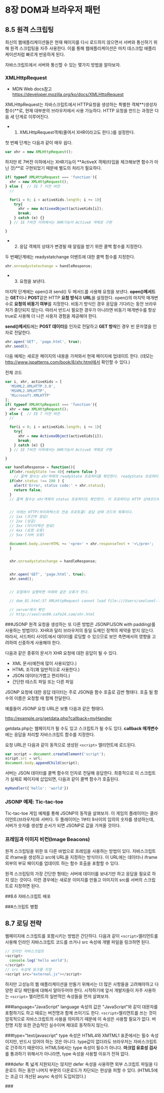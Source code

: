 # 8장 DOM과 브라우저 패턴

## 8.5 원격 스크립팅
최신의 웹애플리케이션들은 현재 페이지를 다시 로드하지 않으면서 서버와 통신하기 위해 원격 스크립팅을 자주 사용한다. 이를 통해 웹애플리케이션은 마치 데스크탑 애플리케이션처럼 빠르게 반응하게 된다. 

자바스크립트에서 서버와 통신할 수 있는 몇가지 방법을 알아보자.

### XMLHttpRequest
- MDN Web docs참고
https://developer.mozilla.org/ko/docs/XMLHttpRequest

XMLHttpRequest는 자바스크립트에서 HTTP요청을 생성하는 특별한 객체**(생성자 함수)**로, 현재 대부분의 브라우저에서 사용 가능하다. HTTP 요청을 만드는 과정은 다음 세 단계로 이루어진다.

- 1. XMLHttpRequest객체(줄여서 XHR이라고도 한다.)를 설정한다.

첫 번째 단계는 다음과 같이 매우 쉽다.

```javascript
var xhr = new XMLHttpRequest();
```

하지만 IE 7버전 이하에서는 XHR기능이 **ActiveX 객체(타입을 체크해보면 함수가 아닌 것)**로 구현되었기 때문에 별도의 처리가 필요하다.

```javascript
if( typeof XMLHttpRequest === 'function'){
  xhr = new XMLHttpRequest();
} else {  // IE 7 이전 버전
  // 

  for(i = 0; i < activeXids.length; i += 1){
    try{
      xhr = new ActivexObject(activeXids[i]);
      break;
    } catch (e) {}
  } // IE 7버전 이하에서는 XHR기능이 ActiveX 객체로 구현

}
```

- 2. 응답 객체의 상태가 변경될 때 알림을 받기 위한 콜백 함수를 지정한다.

두 번째단계에는 readystatchange 이벤트에 대한 콜백 함수를 지정한다.

```javascript
xhr.onreadystatechange = handleResponse;
```

- 3. 요청을 보낸다.

마지막 단계에는 open()과 send() 두 메서드를 사용해 요청을 보낸다. 
**open()메서드**는 **GET**이나 **POST**같은 HTTP **요청 방식**과 **URL**을 설정한다.
open()의 마지막 매개변수로 **요청의 비동기 여부**를 지정한다. 비동기 방식인 경우 응답을 기다리는 동안 브라우저가 중단되지 않는다. 따라서 반드시 필요한 경우가 아니라면 비동기 매개변수를 항상 true로 사용해 더 나은 사용자 경험을 제공해야 한다.

**send()메서드**에는 **POST 데이터**를 인자로 전달하고 **GET 방식**인 경우 빈 문자열을 인자로 전달한다. 

```javascript
xhr.open('GET', 'page.html', true);
xhr.send();
```

다음 예제는 새로운 페이지의 내용을 가져와서 현재 페이지에 업데이트 한다. (데모는 http://www.jspatterns.com/book/8/xhr.html에서 확인할 수 있다.)


전체 코드

```javascript
var i, xhr, activeXids = [
  'MSXML2.XMLHTTP.3.0',
  'MSXML2.XMLHTTP',
  'Microsoft.XMLHTTP'
];
if( typeof XMLHttpRequest === 'function'){
  xhr = new XMLHttpRequest();
} else {  // IE 7 이전 버전
  // 

  for(i = 0; i < activeXids.length; i += 1){
    try{
      xhr = new ActivexObject(activeXids[i]);
      break;
    } catch (e) {}
  } // IE 7버전 이하에서는 XHR기능이 ActiveX 객체로 구현

}

var handleResponse = function(){
  if(xhr.readyState !== 4){ return false }
    // 콜백 함수는 xhr객체의 readyState 프로퍼티를 확인한다. readyState 프로퍼티값은 0부터 4까지 다섯 가지 값을 가질 수 있다. 4는 '완료'되었음을 의미한다. 아직 완료되지 않은 상태 값을 가지면, 다음 readystatechange 이벤트가 발생할 때까지 계속 대기한다.
  if(xhr.status !== 200 ) {
    alert('Error, status code:' + xhr.status);
    return false;
  }
  // 콜백 함수는 xhr객체의 status 프로퍼티도 확인한다. 이 프로퍼티는 HTTP 상태코드에 상응한다. 예를 들어 200(OK)이나 404(Not found) 값을 가진다. 오직 200 응답 코드에 대해서만 반응하고 다른 모든 응답코드는 오류로 처리한다. (간단한 처리를 위해 이렇게 하지만, 필요한 경우 다른 상태코드를 확인해 적절히 처리할 수도 있다. )


  // 아래는 HTTP(하이퍼텍스트 전송 프로토콜) 응답 상태 코드의 목록이다.
  // 1xx (조건부 응답)
  // 2xx (성공)
  // 3xx (리다이렉션 완료)
  // 4xx (요청 오류)
  // 5xx (서버 오류)

  document.body.innerHTML += '<pre>' + xhr.responseText + '<\/pre>';
  }


  xhr.onreadystatechange = handleResponse;


  xhr.open('GET', 'page.html', true);
  xhr.send();


  // 로컬에서 실행하면 아래와 같은 오류가 뜬다.

  // dom_01.html:57 XMLHttpRequest cannot load file:///Users/seolseol-lee/Desktop/js%E1%84%83%E1%85%B5%E1%84%8C%E1%85%A1%E1%84%8B%E1%85%B5%E1%86%AB%E1%84%91%E1%85%A2%E1%84%90%E1%85%A5%E1%86%AB/8%E1%84%8C%E1%85%A1%E1%86%BC%20DOM%E1%84%80%E1%85%AA%20%E1%84%87%E1%85%B3%E1%84%85%E1%85%A1%E1%84%8B%E1%85%AE%E1%84%8C%E1%85%A5%20%E1%84%91%E1%85%A2%E1%84%90%E1%85%A5%E1%86%AB/page.html. Cross origin requests are only supported for protocol schemes: http, data, chrome, chrome-extension, https.

  // server에서 확인
  // http://seolran90.cafe24.com/xhr.html
```

###JSONP
원격 요청을 생성하는 또 다른 방법은 JSONP(JSON with padding)를 사용하는 방법이다. XHR과 달리 브라우저의 동일 도메인 정책의 제약을 받지 않는다. 따라서, 서드파티 사이트에서 데이터를 로딩할 수 있으므로 보안 측면에서의 영향을 고려하여 신중하게 사용해야 한다.

다음과 같은 종류의 문서가 XHR 요청에 대한 응답이 될 수 있다.


- XML 문서(예전에 많이 사용되었다.)
- HTML 조각(꽤 일반적으로 사용한다.)
- JSON 데이터(가볍고 편리하다.)
- 간단한 테스트 파일 또는 다른 파일

JSONP 요청에 대한 응답 데이터는 주로 JSON을 함수 호출로 감싼 형태다. 호출 될 함수의 이름은 요청할 때 함께 전달한다.

예를들어 JSONP 요청 URL은 보통 다음과 같은 형태다.

http://example.org/getdata.php?callback=myHandler

getdata.php는 웹페이지가 될 수도 있고 스크립트가 될 수도 있다. **callback 매개변수**에는 응답을 처리할 자바스크립트 함수를 지정한다.

요청 URL은 다음과 같이 동적으로 생성된 ``<script>`` 엘리먼트에 로드된다.

```javascript
var script = document.createElement('script');
script.src = url;
document.body.appendChild(script);
```

서버는 JSON 데이터를 콜백 함수의 인자로 전달해 응답한다. 최종적으로 이 스크립트가 실제로 페이지에 삽입되면, 다음과 같이 콜백 함수가 호출된다.

```javascript
myHandler({'hello': 'world'})
````

### JSONP 예제: Tic-tac-toe
Tic-tac-toe 게임 예제를 통해 JSONP의 동작을 살펴보자. 이 게임의 플레이어는 클라이언트(브라우저)와 서버다. 두 플레이어는 1부터 9사이의 임의의 숫자를 생성하는데, 서버가 숫자를 생성할 순서가 되면 JSONP로 값을 가져올 것이다.

### 프레임과 이미지 비컨(Image Beacons)
원격 스크립팅을 위한 또 다른 바법으로 프레임을 사용하는 방법이 있다. 자바스크립트로 iframe을 생성하고 src에 URL을 지정하는 방식이다. 이 URL에는 데이터나 iframe 외부의 부모 페이지를 업데이트 하는 함수 호출을 포함할 수 있다.

원격 스크립팅의 가장 간단한 형태는 서버에 데이터를 보내기만 하고 응답을 필요로 하지 않는 것이다. 이런 경우에는 새로운 이미지를 만들고 이미지의 src를 서버의 스크립트로 지정하면 된다.


##8.6 자바스크립트 배포

###스크립트 병함


## 8.7 로딩 전략
웹페이지에 스크립트를 포함시키는 방법은 간단하다. 다음과 같이 ``<script>``엘리먼트를 사용해 인라인 자바스크립트 코드를 쓰거나 src 속성에 개별 파일을 링크하면 된다.

```javascript
// 인라인 자바스크립트
<script>
  console.log('hello world');
</script>
// src 속성에 링크를 지정
<script src="external.js"></script>
```

하지만 고성능의 웹 애플리케이션을 만들기 위해서는 더 많은 사항들을 고려해야하고 다양한 로딩 패턴들에 대해서 알아두어야 한다.
시작하기에 앞서 개발자들이 자주 사용하는 ``<script>`` 엘리먼트의 일반적인 속성들을 먼저 살펴보자. 

###language="JavaScript"
language 속성의 값은 "JavaScript"와 같이 대문자를 포함하기도 하고 때로는 버전명과 함께 쓰이기도 한다. ``<script>``엘리먼트를 쓰는 것이 암묵적으로 자바스크립트의 사용을 의미하기 때문에 이 속성은 사용할 필요가 없다. 버전명 지정 또한 관습적인 실수이며 제대로 동작하지 않는다.

###type="text/javascript"
type 속성은 HTML4와 XMTML1 표준에서는 필수 속성이지만, 반드시 있어야 하는 것은 아니다. type값이 없더라도 브라우저는 자바스크립트로 간주하기 때문이다. HTML5에서는 type 속성이 필수가 아니다. **마크업 유효성 검사**를 통과하기 위해서가 아니라면, type 속성을 사용할 이유가 전혀 없다.

###defer
폭 넓게 지원되지는 않지만 defer 속성을 사용하면 외부 스크립트 파일을 다운로드 하는 동안 나머지 부분의 다운로드가 차단되는 현상을 피할 수 있다. (HTML5에는 조금 더 개선된 async 속성이 도입되었다.)

###<script> 엘리먼트의 위치
``<script>``엘리먼트는 **페이지 다운로드의 진행을 차단**한다. 브라우저는 여러 개의 요소들을 동시에 다운로드 하는데, 외부 스크립트를 만나면 해당 스크립트가 다운로드되고 파싱되어 실행될 때 까지 나머지 파일의 다운로드를 중단한다. 이 때문에 전체 페이지를 로드하는 데 걸리는 시간이 길어지며 특히 이런 현상이 여러 번 발생할 경우 더욱 심해진다.
다운로드 차단 현상을 최소화하기 위해서는 **``<script>`` 엘리먼트를 페이지의 맨 마지막 부분, 즉 닫는 ``</body>``태그 바로 앞에 위치**시켜야 한다. 이렇게 하면 다운로드가 차단될 만한 다른 리소스가 사라진다. 나머지 페이지 요소들을 이미 다운로드되어 사용자에게 보여지고 있을 것이다.

**최악의 안티패턴은 여러개의 외부 스크립트를 문서의 head에 선언하는 것**이다.


```javascript
<!DOCTYPE html>
<html lang="en">
<head>
  <meta charset="UTF-8">
  <title>Document</title>
  <!-- 안티패턴 -->
  <script src="jquery.js"></script>
  <script src="jquery.quickselect.js"></script>
  <script src="jquery.lighbox.js"></script>
  <script src="myapp.js"></script>
</head>
<body>
  ...
</body>
</html>
```

모든 스크립트 파일을 하나로 병합하는 것은 그나마 나은 방법이다.

```javascript
<!DOCTYPE html>
<html lang="en">
<head>
  <meta charset="UTF-8">
  <title>Document</title>
  <script src="bundle.js"></script>
</head>
<body>
  ...
</body>
</html>
```

가장 좋은 방법은 병합된 스크립트를 페이지의 맨 마지막에 두는 것이다.

```javascript
<!DOCTYPE html>
<html lang="en">
<head>
  <meta charset="UTF-8">
  <title>Document</title>
</head>
<body>
  ...
  <script src="bundle.js"></script>
</body>
</html>
```

###HTTP Chunked 인코딩 사용
HTTP 프로토콜은 소위 chunked 인코딩을 지원한다. 이를 이용해 페이지를 몇 조각으로 나누어 전송할 수 있다. 복잡한 페이지에 chunked 인코딩을 적용하면, 서버측 작업이 완전히 끝날 때까지 기다릴 필요 없이, 상대적으로 정적인 페이지 상단 부분을 먼저 정송하기 시작할 수 있다.

간단한 전략 중 하나로 페이지의 나머지 부분이 만들어지는 동안 ``<head>``부분을 첫 번째 조각으로 전송하는 방법이 있다. 다시 말해서 다음과 같은 형태가 될 수 있다.


```javascript
<!DOCTYPE html>
<html lang="en">
<head>
  <meta charset="UTF-8">
  <title>Document</title>
</head>
<!-- 첫 번째 조각의 끝 -->
<body>
  ...
  <script src="bundle.js"></script>
</body>
</html>
<!-- 두 번째 조각의 끝 -->
```

자바스크립트를 다시 ``<head>``안에 집어 넣고 첫 번째 조각으로 전송하면 간단하게 조금 더 개선할 수 있다. 이렇게 하면 서버 측에서 페이지의 나머지 부분이 준비되는 동안 브라우저는 문서 상단부 head 안에 있는 스크립트 파일을 다운로드하기 시작한다.

```javascript
<!DOCTYPE html>
<html lang="en">
<head>
  <meta charset="UTF-8">
  <title>Document</title>
  <script src="bundle.js"></script>
</head>
<!-- 첫 번째 조각의 끝 -->
<body>
  ...
</body>
</html>
<!-- 두 번째 조각의 끝 -->
```

페이지 맨 마지막에 세 번째 조각을 두어 스크립트만 모아놓고 전송하는게 가장 좋은 방법. 모든 페이지의 상단이 어느 정도 정적인 내용으로 구성되어 있다면 첫 번째 조각에 본문 ``<body>``의 일부분까지 포함시킬 수도 있다.

```javascript
<!DOCTYPE html>
<html lang="en">
<head>
  <meta charset="UTF-8">
  <title>Document</title>
</head>
<!-- 첫 번째 조각의 끝 -->
<body>
  <div id="header">
    <img src="logo.png" alt="">
    ...
  </div>
  <!-- 첫 번째 조각의 끝 -->
  <!-- 페이지 본문 전체 -->
  <!-- 두 번째 조각의 끝 -->
  <script src="bundle.js"></script>
</body>
</html>
<!-- 세 번째 조각의 끝 -->
```

이 접근 방법은 점진적인 개선과 무간섭적인 자바스크립트의 원칙에도 잘 들어맞는다 두 번째 HTML조각까지 완료된 직후에는 마치 브라우저에서 자바스크립트를 비활성화시킨 상태처럼 페이지가 완전히 로드되어 화면에 표시되고 사용가능 해야한다. 그리고 나서 세 번째 조각이 완료되면, 자바스크립트가 페이지를 햐상시키고 부가기능을 덧붙인다.


###다운로드를 차단하지 않는 동적인 ``<script>``엘리먼트
자바스큷티는 뒤이어 오는 파일들의 다운로드를 차단한다. 하지만 이를 방지할 수 있는 몇 가지 패턴이 있다.

- XHR 요청으로 스크립트를 로딩한 다음 응답 문자열에 ``eval()``을 실행시키는 방법. 동일 도메인 제약이 따르고 그 자체로 안티패턴인 ``eval()``을 사용해야 한다는 단점이 있다.
- defer와 async 속성을 사용하는 방법. 일부 브라우저에서만 동작한다.
- ``<script>``엘리먼트를 동적으로 생성하는 방법

마지막에 언급한  ``<script>``엘리먼트를 동적으로 생성하는 방법이 가장 좋고 쓸만한 패턴. JSONP에서 했던 것과 비슷하게 새로운 ``<script>``엘리먼트를 생성하고 src속성을 지정해 페이지에 동적으로 붙인다.
다음은 다른 파일의 다운로드를 차단하지 않고 자바스크립트 파일을 비동기적으로 로드하는 예이다.

```javascript
var script = document.createElement('script');
script.src = 'bundle.js';
document.documentElement.firstChild.appendChild(script);
//documentElement는 <html>을 가리키고 그 첫번째 자식은 <head>
```

그러나 이 패턴을 적용하여 메인.js 파일을 로드하는 동안에는, 이 파일에 의존하여 동작하는 다른 스크립트 엘리먼트를 쓸 수 없다는 단점이 있다. 비동기 방식임로 언제 로드가 완료될지 보장할 수 없고 뒤이어 선언된 스크립트가 아직 정의되지 않은 객체를 참조할 수 있기 때ㅜㅁㄴ이다.
이 문제를 해결하려면 모든 인란인 스크립트를 바로 실행하는 대신 배열 안의 함수로 모아두어야 한다. 그리고 나서 비동기로 js 파일을 받고난 뒤 버퍼 배열 안에 모아진 모든 함수를 실행한다. 

첫번째로, 모든 인라인 코드르 저장해 둘 배열을 가능한 한 페이지의 최상단에 만든다.

```javascript
var mynamespace={
  inline_scripts: []
};
```

그리고 나서 각 인라인 스크립트를 함수로 감싸 inline_scripts 배열 안에 넣는다.

```javascript
// 수정 전:
<script>console.log('I am Inline')</script>

// 수정 후:
<script>
mynamespace.inline_scripts.push(function(){console.log('I am Inline')});
</script>
```

마지막 단계에는 비동기로 로드된 js스크립트가 인라인 스크립트의 버퍼 배열을 순회하면서 배열 안의 모든 함수를 실행한다.

```javascript
var i, scripts = mynamespace.inline_scripts, max = scripts.length;
for(i = 0; i < max; max += 1){
  scripts[i]();
}
```

###``<script>``엘리먼트 붙이기
일반적으로 스크립트는 문서의 ``<head>``에 추가된다. 그러나 스크립트는 ``<body>``를 포함한 어떤 엘리먼트에도 붙일 수 있다.

```javascript
document.documentElement.firstChild.appendChild(script);
//documentElement는 <html>을 가리키고 그 첫번째 자식은 <head>
```

다음과 같은 방법도 일반적

```javascript
document.getElementsByTagName('head')[0].appendChild(script);
```

마크업을 직접 제어하고 있다면 문제가 없으나, 어떤 구조의 페이지에 삽입될지 알 수 없다면 ``document.body``로.(``<body>``가 없이도 대부분 확실히 동작)

```javascript
document.body.appendChild(script);
```

페이지에서 스크립트를 실행한다는 건 최소 하나의 스크립트 태그가 존재한다는 것. 이를 이용해 페이지 내에서 찾아낸 첫번째 엘리먼트에 ``insertBefore()``로 스크립트를 붙일 수도 있다.

```javascript
var script = document.createElement('script');
script.src = 'bundle.js';
var first_sript = document.getElementsByTagName('script')[0];
first_sript.parentNode.insertBefore(script, first_sript)
```

여기서 first_sript는 페이지 내에 존재하는 스크립트 엘리먼트, script는 새로 생성한 스크립트 엘리먼트.


###``<script>``엘리먼트 붙이기
일반적으로 스크립트는 문서의 ``<head>``에 추가된다. 그러나 스크립트는 ``<body>``를 포함한 어떤 엘리먼트에도 붙일 수 있다.

```javascript
document.documentElement.firstChild.appendChild(script);
//documentElement는 <html>을 가리키고 그 첫번째 자식은 <head>
```

다음과 같은 방법도 일반적

```javascript
document.getElementsByTagName('head')[0].appendChild(script);
```

마크업을 직접 제어하고 있다면 문제가 없으나, 어떤 구조의 페이지에 삽입될지 알 수 없다면 ``document.body``로.(``<body>``가 없이도 대부분 확실히 동작)

```javascript
document.body.appendChild(script);
```

페이지에서 스크립트를 실행한다는 건 최소 하나의 스크립트 태그가 존재한다는 것. 이를 이용해 페이지 내에서 찾아낸 첫번째 엘리먼트에 ``insertBefore()``로 스크립트를 붙일 수도 있다.

```javascript
var script = document.createElement('script');
script.src = 'bundle.js';
var first_sript = document.getElementsByTagName('script')[0];
first_sript.parentNode.insertBefore(script, first_sript)
```

여기서 first_sript는 페이지 내에 존재하는 스크립트 엘리먼트, script는 새로 생성한 스크립트 엘리먼트.
